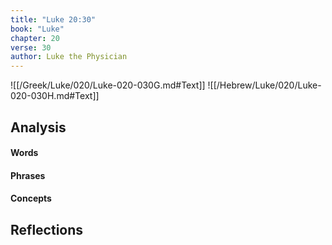 ```yaml
---
title: "Luke 20:30"
book: "Luke"
chapter: 20
verse: 30
author: Luke the Physician
---
```

![[/Greek/Luke/020/Luke-020-030G.md#Text]]
![[/Hebrew/Luke/020/Luke-020-030H.md#Text]]

## Analysis

#### Words

#### Phrases

#### Concepts

## Reflections
